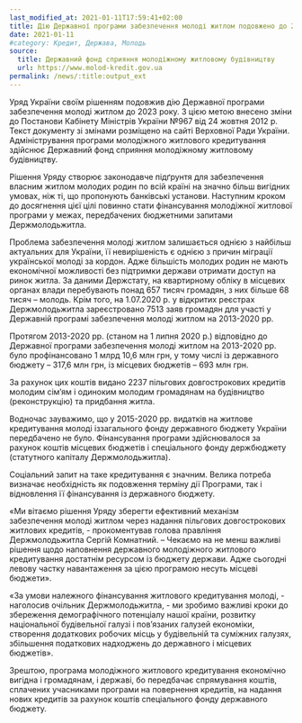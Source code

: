 ```yaml
---
last_modified_at: 2021-01-11T17:59:41+02:00
title: Дію Державної програми забезпечення молоді житлом подовжено до 2023 року
date: 2021-01-11
#category: Кредит, Держава, Молодь
source:
  title: Державний фонд сприяння молодіжному житловому будівництву
  url: https://www.molod-kredit.gov.ua
permalink: /news/:title:output_ext
---
```


Уряд України своїм рішенням подовжив дію Державної програми забезпечення молоді житлом до 2023 року. З цією метою внесено зміни до Постанови Кабінету Міністрів України №967 від 24 жовтня 2012 р. Текст документу зі змінами розміщено на сайті Верховної Ради України. Адміністрування програми молодіжного житлового кредитування здійснює Державний фонд сприяння молодіжному житловому будівництву.

Рішення Уряду створює законодавче підґрунтя для забезпечення власним житлом молодих родин по всій країні на значно більш вигідних умовах, ніж ті, що пропонують банківські установи. Наступним кроком до досягнення цієї цілі повинно стати фінансування молодіжної житлової програми у межах, передбачених бюджетними запитами Держмолодьжитла.

Проблема забезпечення молоді житлом залишається однією з найбільш актуальних для України, її невирішеність є однією з причин міграції української молоді за кордон. Адже більшість молодих родин не мають економічної можливості без підтримки держави отримати доступ на ринок житла. За даними Держстату, на квартирному обліку в місцевих органах влади перебувають понад 657 тисяч громадян, з них більше 68 тисяч – молодь. Крім того, на 1.07.2020 р. у відкритих реєстрах Держмолодьжитла зареєстровано 7513 заяв громадян для участі у Державній програмі забезпечення молоді житлом на 2013-2020 рр.

Протягом 2013-2020 рр. (станом на 1 липня 2020 р.) відповідно до Державної програми забезпечення молоді житлом на 2013-2020 рр. було профінансовано 1 млрд 10,6 млн грн, у тому числі із державного бюджету – 317,6 млн грн,  із місцевих бюджетів – 693 млн грн.

За рахунок цих коштів видано 2237 пільгових довгострокових кредитів молодим сім’ям і одиноким молодим громадянам на будівництво (реконструкцію) та придбання житла.

Водночас зауважимо, що у 2015-2020 рр. видатків на житлове кредитування молоді іззагального фонду державного бюджету України передбачено не було. Фінансування програми здійснювалося за рахунок коштів місцевих бюджетів і спеціального фонду держбюджету (статутного капіталу Держмолодьжитла).

Соціальний запит на таке кредитування є значним. Велика потреба визначає необхідність як подовження терміну дії Програми, так і відновлення її фінансування із державного бюджету.

«Ми вітаємо рішення Уряду зберегти ефективний механізм забезпечення молоді житлом через надання пільгових довгострокових житлових кредитів, - прокоментував голова правління Держмолодьжитла Сергій Комнатний. – Чекаємо на не менш важливі рішення щодо наповнення державного молодіжного житлового кредитування достатнім ресурсом із бюджету держави. Адже сьогодні левову частку навантаження за цією програмою несуть місцеві бюджети».

«За умови належного фінансування житлового кредитування молоді, - наголосив очільник Держмолодьжитла, - ми зробимо важливі кроки до збереження демографічного потенціалу нашої країни, розвитку національної будівельної галузі і пов’язаних галузей економіки, створення додаткових робочих місць у будівельній та суміжних галузях, збільшення податкових надходжень до державного і місцевих бюджетів».

Зрештою, програма молодіжного житлового кредитування економічно вигідна і громадянам, і державі, бо передбачає спрямування коштів, сплачених учасниками програми на повернення кредитів, на надання нових кредитів за рахунок коштів спеціального фонду державного бюджету.
